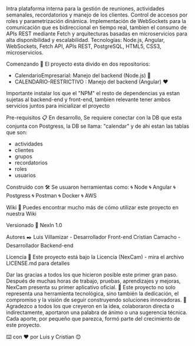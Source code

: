 Intra
plataforma interna para la gestión de reuniones, actividades semanales, recordatorios y manejo de los clientes. Control de accesos por roles y parametrización dinámica.
Implementación de WebSockets para la comunicación que es bidireccional en tiempo real, tambien el consumo de APIs REST mediante Fetch y arquitecturas basadas en microservicios para alta disponibilidad y escalabilidad. 
Tecnologías: Node.js, Angular, WebSockets, Fetch API, APIs REST, PostgreSQL, HTML5, CSS3, microservicios.

Comenzando 🚀
El proyecto esta divido en dos repositorios:

- CalendarioEmpresarial: Manejo del backend (Node.js) 💚
- CALENDARIO-RESTRICTIVO : Manejo del backend (Angular) ❤️

Importante instalar los que el "NPM" el resto de dependencias ya estan sujetas al backend-end y front-end, tambien relevante tener ambos servicios juntos para inicializar el proyecto  

Pre-requisitos 📋
En desarrollo, Se requiere conectar con la DB que esta conjunta con Postgress, la DB se llama: "calendar" y de ahi estan las tablas que son:
- actividades
- clientes
- grupos
- recordatorios
- roles
- usuarios

Construido con 🛠️
Se usuaron herramientas como:
🌀 Node
🌀 Angular
🌀 Postgress
🌀 Postman
🌀 Docker
🌀 AWS

Wiki 📖
Puedes encontrar mucho más de cómo utilizar este proyecto en nuestra Wiki

Versionado 📌
NexIn 1.0

Autores ✒️
Luis Villamizar - Desarrollador Front-end
Cristian Camacho - Desarrollador Backend-end

Licencia 📄
Este proyecto está bajo la Licencia (NexCam) - mira el archivo LICENSE.md para detalles

Dar las gracias a todos los que hicieron posible este primer gran paso.
Después de muchas horas de trabajo, pruebas, aprendizajes y mejoras, NexCam presenta su primer aplicativo oficial.
🎯 Este proyecto no solo representa una herramienta tecnológica, sino también la dedicación, el compromiso y la visión de seguir construyendo soluciones innovadoras.
🙌 Agradezco a todos los que creyeron en la idea, colaboraron directa o indirectamente, aportaron una palabra de ánimo o una sugerencia técnica.
Cada aporte, por pequeño que parezca, formó parte del crecimiento de este proyecto.

⌨️ con ❤️ por Luis y Cristian 😊
